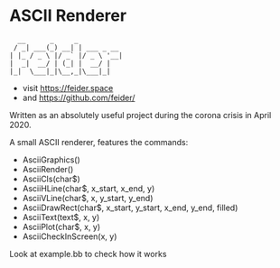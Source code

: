 # ASCII Renderer

```
  __      _     _
 / _| ___(_) __| | ___ _ __
| |_ / _ \ |/ _` |/ _ \ '__|
|  _|  __/ | (_| |  __/ |
|_|  \___|_|\__,_|\___|_|
```
* visit https://feider.space
* and https://github.com/feider/

Written as an absolutely useful project during the corona crisis in April 2020.

A small ASCII renderer, features the commands:

* AsciiGraphics()
* AsciiRender()
* AsciiCls(char$)
* AsciiHLine(char$, x_start, x_end, y)
* AsciiVLine(char$, x, y_start, y_end)
* AsciiDrawRect(char$, x_start, y_start, x_end, y_end, filled)
* AsciiText(text$, x, y)
* AsciiPlot(char$, x, y)
* AsciiCheckInScreen(x, y)

Look at example.bb to check how it works
